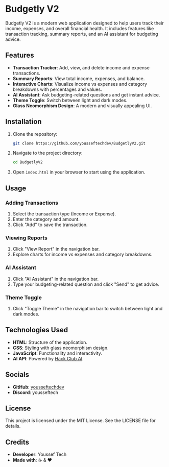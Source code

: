 # Budgetly V2

Budgetly V2 is a modern web application designed to help users track their income, expenses, and overall financial health. It includes features like transaction tracking, summary reports, and an AI assistant for budgeting advice.

## Features

- **Transaction Tracker**: Add, view, and delete income and expense transactions.
- **Summary Reports**: View total income, expenses, and balance.
- **Interactive Charts**: Visualize income vs expenses and category breakdowns with percentages and values.
- **AI Assistant**: Ask budgeting-related questions and get instant advice.
- **Theme Toggle**: Switch between light and dark modes.
- **Glass Neomorphism Design**: A modern and visually appealing UI.

## Installation

1. Clone the repository:
   ```bash
   git clone https://github.com/yousseftechdev/BudgetlyV2.git
   ```
2. Navigate to the project directory:
   ```bash
   cd BudgetlyV2
   ```
3. Open `index.html` in your browser to start using the application.

## Usage

### Adding Transactions
1. Select the transaction type (Income or Expense).
2. Enter the category and amount.
3. Click "Add" to save the transaction.

### Viewing Reports
1. Click "View Report" in the navigation bar.
2. Explore charts for income vs expenses and category breakdowns.

### AI Assistant
1. Click "AI Assistant" in the navigation bar.
2. Type your budgeting-related question and click "Send" to get advice.

### Theme Toggle
1. Click "Toggle Theme" in the navigation bar to switch between light and dark modes.

## Technologies Used

- **HTML**: Structure of the application.
- **CSS**: Styling with glass neomorphism design.
- **JavaScript**: Functionality and interactivity.
- **AI API**: Powered by [Hack Club AI](https://ai.hackclub.com).

## Socials

- **GitHub**: [yousseftechdev](https://github.com/yousseftechdev)
- **Discord**: yousseftech

## License

This project is licensed under the MIT License. See the LICENSE file for details.

## Credits

- **Developer**: Youssef Tech
- **Made with**: ☕ & ❤️
